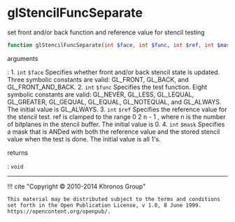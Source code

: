 # glStencilFuncSeparate
set front and/or back function and reference value for stencil testing

```php
function glStencilFuncSeparate(int $face, int $func, int $ref, int $mask) : void
```

arguments

:    1. `int` `$face` Specifies whether front and/or back stencil state is
    updated. Three symbolic constants are valid: <constant>GL_FRONT</constant>,
    <constant>GL_BACK</constant>, and <constant>GL_FRONT_AND_BACK</constant>.
    2. `int` `$func` Specifies the test function. Eight symbolic constants are
    valid: <constant>GL_NEVER</constant>, <constant>GL_LESS</constant>,
    <constant>GL_LEQUAL</constant>, <constant>GL_GREATER</constant>,
    <constant>GL_GEQUAL</constant>, <constant>GL_EQUAL</constant>,
    <constant>GL_NOTEQUAL</constant>, and <constant>GL_ALWAYS</constant>. The
    initial value is <constant>GL_ALWAYS</constant>.
    3. `int` `$ref` Specifies the reference value for the stencil test. ref is
    clamped to the range    0  2 n  - 1   , where n is the number of bitplanes in
    the stencil buffer. The initial value is 0.
    4. `int` `$mask` Specifies a mask that is ANDed with both the reference value
    and the stored stencil value when the test is done. The initial value is all
    1's.

returns

:    `void` 

---
     

!!! cite "Copyright © 2010-2014 Khronos Group"

    This material may be distributed subject to the terms and conditions set forth in the Open Publication License, v 1.0, 8 June 1999. https://opencontent.org/openpub/.